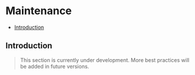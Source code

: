 # Maintenance

- [Introduction](#introduction)

<a name="introduction"></a>
## Introduction

> This section is currently under development. More best practices will be added in future versions.

